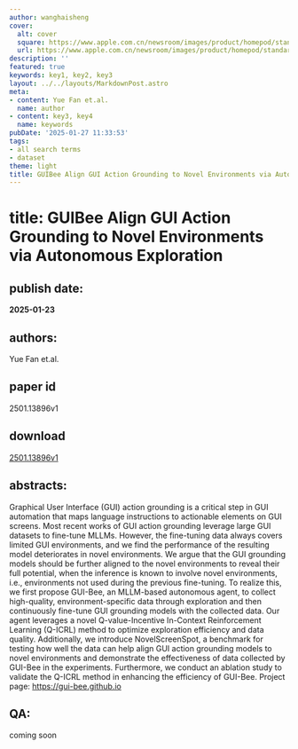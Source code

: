 ```yaml
---
author: wanghaisheng
cover:
  alt: cover
  square: https://www.apple.com.cn/newsroom/images/product/homepod/standard/Apple-HomePod-hero-230118_big.jpg.large_2x.jpg
  url: https://www.apple.com.cn/newsroom/images/product/homepod/standard/Apple-HomePod-hero-230118_big.jpg.large_2x.jpg
description: ''
featured: true
keywords: key1, key2, key3
layout: ../../layouts/MarkdownPost.astro
meta:
- content: Yue Fan et.al.
  name: author
- content: key3, key4
  name: keywords
pubDate: '2025-01-27 11:33:53'
tags:
- all search terms
- dataset
theme: light
title: GUIBee Align GUI Action Grounding to Novel Environments via Autonomous Exploration
---
```


# title: GUIBee Align GUI Action Grounding to Novel Environments via Autonomous Exploration 
## publish date: 
**2025-01-23** 
## authors: 
  Yue Fan et.al. 
## paper id
2501.13896v1
## download
[2501.13896v1](http://arxiv.org/abs/2501.13896v1)
## abstracts:
Graphical User Interface (GUI) action grounding is a critical step in GUI automation that maps language instructions to actionable elements on GUI screens. Most recent works of GUI action grounding leverage large GUI datasets to fine-tune MLLMs. However, the fine-tuning data always covers limited GUI environments, and we find the performance of the resulting model deteriorates in novel environments. We argue that the GUI grounding models should be further aligned to the novel environments to reveal their full potential, when the inference is known to involve novel environments, i.e., environments not used during the previous fine-tuning. To realize this, we first propose GUI-Bee, an MLLM-based autonomous agent, to collect high-quality, environment-specific data through exploration and then continuously fine-tune GUI grounding models with the collected data. Our agent leverages a novel Q-value-Incentive In-Context Reinforcement Learning (Q-ICRL) method to optimize exploration efficiency and data quality. Additionally, we introduce NovelScreenSpot, a benchmark for testing how well the data can help align GUI action grounding models to novel environments and demonstrate the effectiveness of data collected by GUI-Bee in the experiments. Furthermore, we conduct an ablation study to validate the Q-ICRL method in enhancing the efficiency of GUI-Bee. Project page: https://gui-bee.github.io
## QA:
coming soon
